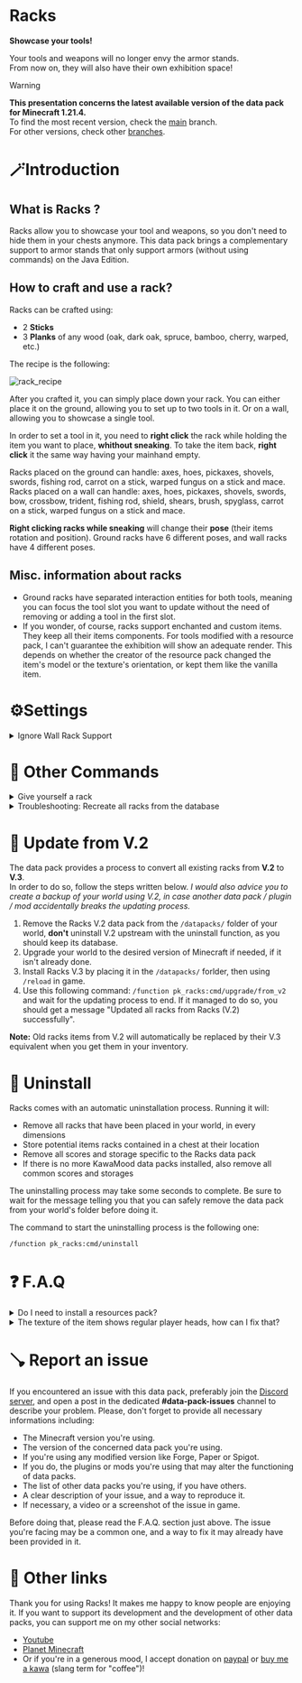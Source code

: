 # **Racks**

**Showcase your tools!**

Your tools and weapons will no longer envy the armor stands.  
From now on, they will also have their own exhibition space!

> [!WARNING]  
> **This presentation concerns the latest available version of the data pack for Minecraft 1.21.4.**  
> To find the most recent version, check the [main](https://github.com/KawaMood/racks) branch.  
> For other versions, check other [branches](https://github.com/KawaMood/racks/branches/all).

# 🪄Introduction

## What is Racks ?

Racks allow you to showcase your tool and weapons, so you don't need to hide them in your chests anymore. This data pack brings a complementary support to armor stands that only support armors (without using commands) on the Java Edition.

## How to craft and use a rack?

Racks can be crafted using:

- 2 **Sticks**
- 3 **Planks** of any wood (oak, dark oak, spruce, bamboo, cherry, warped, etc.)

The recipe is the following:

![rack_recipe](https://cdn.modrinth.com/data/cached_images/b964048fe87d44452f6c5d2ed543b644dd66c7cf.gif)

After you crafted it, you can simply place down your rack. You can either place it on the ground, allowing you to set up to two tools in it. Or on a wall, allowing you to showcase a single tool.

In order to set a tool in it, you need to **right click** the rack while holding the item you want to place, **whithout sneaking**. To take the item back, **right click** it the same way having your mainhand empty.

Racks placed on the ground can handle: axes, hoes, pickaxes, shovels, swords, fishing rod, carrot on a stick, warped fungus on a stick and mace.
Racks placed on a wall can handle: axes, hoes, pickaxes, shovels, swords, bow, crossbow, trident, fishing rod, shield, shears, brush, spyglass, carrot on a stick, warped fungus on a stick and mace.

**Right clicking racks while sneaking** will change their **pose** (their items rotation and position). Ground racks have 6 different poses, and wall racks have 4 different poses.

## Misc. information about racks

- Ground racks have separated interaction entities for both tools, meaning you can focus the tool slot you want to update without the need of removing or adding a tool in the first slot.
- If you wonder, of course, racks support enchanted and custom items. They keep all their items components. For tools modified with a resource pack, I can't guarantee the exhibition will show an adequate render. This depends on whether the creator of the resource pack changed the item's model or the texture's orientation, or kept them like the vanilla item.

# ⚙️Settings

<details>
<summary>Ignore Wall Rack Support</summary>

If enabled, racks placed on wall **ignore** the fact their block support get broken or not, and won't break if it is the case. By default, wall racks break check if their support block is removed every 10 ticks and break if it is the case. This is almost the same behavior as for paintings for example.

You can **enable**, **disable** or **get** the current state of the setting using these following commands respectively:

```
/function pk_racks:settings/ignore_wall_rack_support/true
/function pk_racks:settings/ignore_wall_rack_support/false
/function pk_racks:settings/ignore_wall_rack_support/get
```

</details>

# 🧰 Other Commands

<details>
<summary>Give yourself a rack</summary>
  
If you are an operator of your server or if cheats are enabled in your single-player world, you can give yourself a rack of any variant using these following commands:
```
/function pk_racks:cmd/give/rack/<variant>
```
Where `<variant>` is any type of wood, among: acacia, bamboo, birch, cherry, crimson, dark_oak, jungle, mangrove, oak, spruce and warped.
For example, the command to give yourself an oak rack:
```
/function pk_racks:cmd/give/rack/oak
```
</details>
<details>
<summary>Troubleshooting: Recreate all racks from the database</summary>

If ever racks have been broken accidentally (using a `kill @e` command for example) you can run the following command to recreate all racks from the database:

```
/function pk_racks:cmd/debug/recreate_all_racks
```

The process will automatically remove all remaining entities and blocks of broken racks before placing fresh ones. All data (id, owner, type, items, variant...) will be preserved.
It may take some time for it to complete, so be sure to get the message telling the process ended successfully before interacting with or placing a rack.

</details>

# 🔧 Update from V.2

The data pack provides a process to convert all existing racks from **V.2** to **V.3**.  
In order to do so, follow the steps written below. _I would also advice you to create a backup of your world using V.2, in case another data pack / plugin / mod accidentally breaks the updating process._

1. Remove the Racks V.2 data pack from the `/datapacks/` folder of your world, **don't** uninstall V.2 upstream with the uninstall function, as you should keep its database.
2. Upgrade your world to the desired version of Minecraft if needed, if it isn't already done.
3. Install Racks V.3 by placing it in the `/datapacks/` forlder, then using `/reload` in game.
4. Use this following command: `/function pk_racks:cmd/upgrade/from_v2` and wait for the updating process to end. If it managed to do so, you should get a message "Updated all racks from Racks (V.2) successfully".

**Note:** Old racks items from V.2 will automatically be replaced by their V.3 equivalent when you get them in your inventory.

# 🧹 Uninstall

Racks comes with an automatic uninstallation process. Running it will:

- Remove all racks that have been placed in your world, in every dimensions
- Store potential items racks contained in a chest at their location
- Remove all scores and storage specific to the Racks data pack
- If there is no more KawaMood data packs installed, also remove all common scores and storages

The uninstalling process may take some seconds to complete. Be sure to wait for the message telling you that you can safely remove the data pack from your world's folder before doing it.

The command to start the uninstalling process is the following one:

```
/function pk_racks:cmd/uninstall
```

# ❓ F.A.Q

<details>
<summary>Do I need to install a resources pack?</summary>

No, this data pack doesn't involve any resources pack.

</details>
<details>
<summary>The texture of the item shows regular player heads, how can I fix that?</summary>

You need to be connected to the internet the first time you craft a new type of rack. The textures of the player heads that are used to create their looks are indeed loaded and cached on the client-side, from (old or current) players skins that are stored on a Mojang server.

If you accidentally used a content that required to be online the first time you use it, and now see regular players heads instead of the expected texture, you can still go in the ".minecraft/assets/skins/" folder, then sort the sub-folders by date, and delete some recent folders. Once that is done, if your game was already started, you will need to restart it to update the cached content.

</details>

# 🪠 Report an issue

If you encountered an issue with this data pack, preferably join the [Discord server](https://discord.com/invite/w8s9XWgN6v), and open a post in the dedicated **#data-pack-issues** channel to describe your problem. Please, don't forget to provide all necessary informations including:

- The Minecraft version you're using.
- The version of the concerned data pack you're using.
- If you're using any modified version like Forge, Paper or Spigot.
- If you do, the plugins or mods you're using that may alter the functioning of data packs.
- The list of other data packs you're using, if you have others.
- A clear description of your issue, and a way to reproduce it.
- If necessary, a video or a screenshot of the issue in game.

Before doing that, please read the F.A.Q. section just above. The issue you're facing may be a common one, and a way to fix it may already have been provided in it.

# 📌 Other links

Thank you for using Racks! It makes me happy to know people are enjoying it.
If you want to support its development and the development of other data packs, you can support me on my other social networks:

- [Youtube](https://www.youtube.com/@KawaMood/)
- [Planet Minecraft](https://www.planetminecraft.com/member/kawamood/)
- Or if you're in a generous mood, I accept donation on [paypal](https://paypal.me/KawaMood) or [buy me a kawa](https://www.buymeacoffee.com/kawamood) (slang term for "coffee")!

